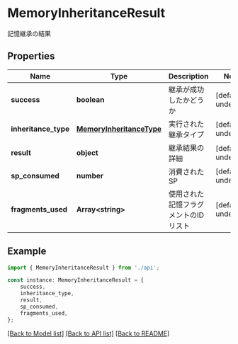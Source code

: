 # MemoryInheritanceResult

記憶継承の結果

## Properties

Name | Type | Description | Notes
------------ | ------------- | ------------- | -------------
**success** | **boolean** | 継承が成功したかどうか | [default to undefined]
**inheritance_type** | [**MemoryInheritanceType**](MemoryInheritanceType.md) | 実行された継承タイプ | [default to undefined]
**result** | **object** | 継承結果の詳細 | [default to undefined]
**sp_consumed** | **number** | 消費されたSP | [default to undefined]
**fragments_used** | **Array&lt;string&gt;** | 使用された記憶フラグメントのIDリスト | [default to undefined]

## Example

```typescript
import { MemoryInheritanceResult } from './api';

const instance: MemoryInheritanceResult = {
    success,
    inheritance_type,
    result,
    sp_consumed,
    fragments_used,
};
```

[[Back to Model list]](../README.md#documentation-for-models) [[Back to API list]](../README.md#documentation-for-api-endpoints) [[Back to README]](../README.md)
